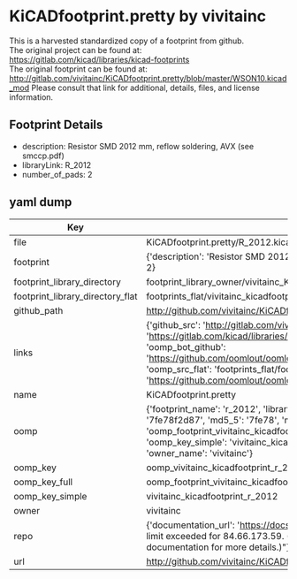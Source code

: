 # KiCADfootprint.pretty by vivitainc  
This is a harvested standardized copy of a footprint from github.  
The original project can be found at:  
https://gitlab.com/kicad/libraries/kicad-footprints  
The original footprint can be found at:
http://gitlab.com/vivitainc/KiCADfootprint.pretty/blob/master/WSON10.kicad_mod
Please consult that link for additional, details, files, and license information.  
## Footprint Details
* description: Resistor SMD 2012 mm, reflow soldering, AVX (see smccp.pdf)  
* libraryLink: R_2012  
* number_of_pads: 2  
## yaml dump  
| Key | Value |  
| --- | --- |  
| file | KiCADfootprint.pretty/R_2012.kicad_mod |  
| footprint | {'description': 'Resistor SMD 2012 mm, reflow soldering, AVX (see smccp.pdf)', 'libraryLink': 'R_2012', 'number_of_pads': 2} |  
| footprint_library_directory | footprint_library_owner/vivitainc_KiCADfootprint.pretty |  
| footprint_library_directory_flat | footprints_flat/vivitainc_kicadfootprint_r_2012/working |  
| github_path | http://github.com/vivitainc/KiCADfootprint.pretty/blob/master/R_2012.kicad_mod |  
| links | {'github_src': 'http://gitlab.com/vivitainc/KiCADfootprint.pretty/blob/master/WSON10.kicad_mod', 'github_src_repo': 'https://gitlab.com/kicad/libraries/kicad-footprints', 'oomp_bot': 'footprints/vivitainc_kicadfootprint_r_2012/working', 'oomp_bot_github': 'https://github.com/oomlout/oomlout_oomp_footprint_bot/tree/main/footprints/vivitainc_kicadfootprint_r_2012/working', 'oomp_src_flat': 'footprints_flat/footprints_flat/vivitainc_kicadfootprint_r_2012/working', 'oomp_src_flat_github': 'https://github.com/oomlout/oomlout_oomp_footprint_src/tree/main/footprints_flat/vivitainc_kicadfootprint_r_2012/working'} |  
| name | KiCADfootprint.pretty |  
| oomp | {'footprint_name': 'r_2012', 'library_name': 'kicadfootprint', 'md5': '7fe78f2d874853156d790df9185f6fc6', 'md5_10': '7fe78f2d87', 'md5_5': '7fe78', 'md5_6': '7fe78f', 'oomp_key': 'oomp_vivitainc_kicadfootprint_r_2012', 'oomp_key_extra': 'oomp_footprint_vivitainc_kicadfootprint_r_2012', 'oomp_key_full': 'oomp_footprint_vivitainc_kicadfootprint_r_2012_7fe78f', 'oomp_key_simple': 'vivitainc_kicadfootprint_r_2012', 'original_filename': 'KiCADfootprint.pretty/R_2012.kicad_mod', 'owner_name': 'vivitainc'} |  
| oomp_key | oomp_vivitainc_kicadfootprint_r_2012 |  
| oomp_key_full | oomp_footprint_vivitainc_kicadfootprint_r_2012 |  
| oomp_key_simple | vivitainc_kicadfootprint_r_2012 |  
| owner | vivitainc |  
| repo | {'documentation_url': 'https://docs.github.com/rest/overview/resources-in-the-rest-api#rate-limiting', 'message': "API rate limit exceeded for 84.66.173.59. (But here's the good news: Authenticated requests get a higher rate limit. Check out the documentation for more details.)"} |  
| url | http://github.com/vivitainc/KiCADfootprint.pretty |  

